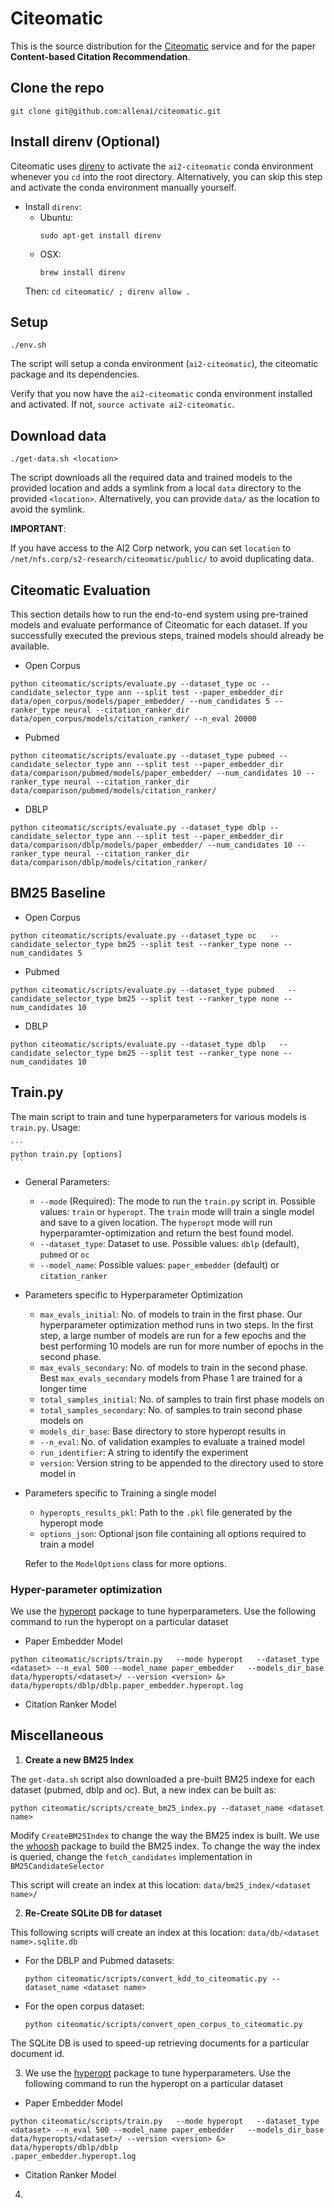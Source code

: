 # Citeomatic

This is the source distribution for the [Citeomatic](http://labs.semanticscholar.org/citeomatic/) service and for the paper **Content-based Citation Recommendation**.

## Clone the repo
```
git clone git@github.com:allenai/citeomatic.git
```

## Install direnv (Optional)
Citeomatic uses [direnv](https://github.com/direnv/direnv) to activate the `ai2-citeomatic` conda environment whenever you `cd` into the root directory. Alternatively, you can skip this step and activate the conda environment manually yourself.
 
* Install `direnv`:
	* Ubuntu: 
		```
		sudo apt-get install direnv
		```
	* OSX:
		```
		brew install direnv
		```
	Then:
		```
		cd citeomatic/ ;
		direnv allow .
		```


## Setup
```
./env.sh
```
The script will setup a conda environment (`ai2-citeomatic`), the citeomatic package and its dependencies. 

Verify that you now have the `ai2-citeomatic` conda environment installed and activated. If not, `source activate ai2-citeomatic`.

## Download data
```
./get-data.sh <location>

```
The script downloads all the required data and trained models to the provided location and adds a symlink from a local `data` directory to the provided `<location>`. Alternatively, you can provide `data/` as the location to avoid the symlink.

**IMPORTANT**: 

If you have access to the AI2 Corp network, you can set `location` to  `/net/nfs.corp/s2-research/citeomatic/public/` to avoid duplicating data.

## Citeomatic Evaluation

This section details how to run the end-to-end system using pre-trained models
and evaluate performance of Citeomatic for each dataset. If you successfully executed the previous steps, trained models should already be available.

 * Open Corpus
```
python citeomatic/scripts/evaluate.py --dataset_type oc --candidate_selector_type ann --split test --paper_embedder_dir data/open_corpus/models/paper_embedder/ --num_candidates 5 --ranker_type neural --citation_ranker_dir data/open_corpus/models/citation_ranker/ --n_eval 20000
```  

 * Pubmed
```
python citeomatic/scripts/evaluate.py --dataset_type pubmed --candidate_selector_type ann --split test --paper_embedder_dir data/comparison/pubmed/models/paper_embedder/ --num_candidates 10 --ranker_type neural --citation_ranker_dir data/comparison/pubmed/models/citation_ranker/

```

 * DBLP
```
python citeomatic/scripts/evaluate.py --dataset_type dblp --candidate_selector_type ann --split test --paper_embedder_dir data/comparison/dblp/models/paper_embedder/ --num_candidates 10 --ranker_type neural --citation_ranker_dir data/comparison/dblp/models/citation_ranker/
```

## BM25 Baseline

 * Open Corpus
```
python citeomatic/scripts/evaluate.py --dataset_type oc   --candidate_selector_type bm25 --split test --ranker_type none --num_candidates 5
```  

 * Pubmed
```
python citeomatic/scripts/evaluate.py --dataset_type pubmed   --candidate_selector_type bm25 --split test --ranker_type none --num_candidates 10
```

 * DBLP
```
python citeomatic/scripts/evaluate.py --dataset_type dblp   --candidate_selector_type bm25 --split test --ranker_type none --num_candidates 10
```

## Train.py
The main script to train and tune hyperparameters for various models is `train.py`. Usage:

	```
	python train.py [options]
	```

  * General Parameters:
	  * `--mode` (Required): The mode to run the `train.py` script in. Possible values: `train` or 
	  `hyperopt`. The `train` mode will train a single model and save to a given location. The 
	  `hyperopt` mode will run hyperparamter-optimization and return the best found model.
	  * `--dataset_type`: Dataset to use. Possible values: `dblp` (default), `pubmed` or `oc`
	  * `--model_name`: Possible values: `paper_embedder` (default) or `citation_ranker`
	  
  * Parameters specific to Hyperparameter Optimization
	  * `max_evals_initial`: No. of models to train in the first phase. Our hyperparameter 
	  optimization method runs in two steps. In the first step, a large number of models are run 
	  for a few epochs and the best performing 10 models are run for more number of epochs in the
	   second phase.
	  * `max_evals_secondary`: No. of models to train in the second phase. Best 
	  `max_evals_secondary` models from Phase 1 are trained for a longer time
	  * `total_samples_initial`: No. of samples to train first phase models on
	  * `total_samples_secondary`: No. of samples to train second phase models on
	  * `models_dir_base`: Base directory to store hyperopt results in 
	  * `--n_eval`: No. of validation examples to evaluate a trained model
	  * `run_identifier`: A string to identify the experiment
	  * `version`: Version string to be appended to the directory used to store model in
  
  * Parameters specific to Training a single model
      * `hyperopts_results_pkl`: Path to the `.pkl` file generated by the hyperopt mode
      * `options_json`: Optional json file containing all options required to train a model
      
    Refer to the `ModelOptions` class for more options.

### Hyper-parameter optimization

We use the [hyperopt](https://github.com/hyperopt/hyperopt) package to tune hyperparameters. 
Use the following command to run the hyperopt on a particular dataset

  * Paper Embedder Model 

```
python citeomatic/scripts/train.py   --mode hyperopt   --dataset_type <dataset> --n_eval 500 --model_name paper_embedder   --models_dir_base  data/hyperopts/<dataset>/ --version <version> &> data/hyperopts/dblp/dblp.paper_embedder.hyperopt.log
```

  * Citation Ranker Model
  

## Miscellaneous

  1. **Create a new BM25 Index**
  
  The `get-data.sh` script also downloaded a pre-built BM25 indexe for each dataset (pubmed, dblp and oc). But, a new index can be built as:
  
```
python citeomatic/scripts/create_bm25_index.py --dataset_name <dataset name> 
```
	
  Modify `CreateBM25Index` to change the way the BM25 index is built. We use the [whoosh](https://pypi.python.org/pypi/Whoosh/) package to build the BM25 index. To change the way the index is queried, change the `fetch_candidates` implementation in `BM25CandidateSelector`

  This script will create an index at this location: `data/bm25_index/<dataset name>/`


  2. **Re-Create SQLite DB for dataset**
  
  This following scripts will create an index at this location: `data/db/<dataset name>.sqlite.db`

  * For the DBLP and Pubmed datasets:
	```
	python citeomatic/scripts/convert_kdd_to_citeomatic.py --dataset_name <dataset name>
	```

  * For the open corpus dataset:
	```
	python citeomatic/scripts/convert_open_corpus_to_citeomatic.py
	```

The SQLite DB is used to speed-up retrieving documents for a particular document id. 



3. We use the [hyperopt](https://github.com/hyperopt/hyperopt) package to tune hyperparameters. 
Use the following command to run the hyperopt on a particular dataset

  * Paper Embedder Model 

```
python citeomatic/scripts/train.py   --mode hyperopt   --dataset_type <dataset> --n_eval 500 --model_name paper_embedder   --models_dir_base  data/hyperopts/<dataset>/ --version <version> &> data/hyperopts/dblp/dblp
.paper_embedder.hyperopt.log
```

  * Citation Ranker Model
  


4. 